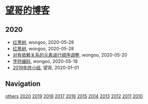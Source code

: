 # [望哥的博客](http://blog.sisopipo.com)

## 2020
* [红黑树](/2020/red-black-tree), wongoo, 2020-05-28
* [红黑树](/2020/2020-05-28-red-black-tree), wongoo, 2020-05-28
* [对有依赖关系的元素进行顺序调整](/2020/2020-05-20-dependency-element-order-algorithm), wongoo, 2020-05-20
* [字符编码](/2020/2020-05-19-unicode-charset), wongoo, 2020-05-18
* [2019年终小结](/2020/2020-01-01-retrospect2019), 望哥, 2020-01-01

## Navigation
[others](/others/)
[2020](/2020/)
[2019](/2019/)
[2018](/2018/)
[2017](/2017/)
[2016](/2016/)
[2015](/2015/)
[2014](/2014/)
[2013](/2013/)
[2012](/2012/)
[2011](/2011/)
[2010](/2010/)
